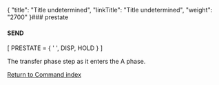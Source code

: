{
    "title": "Title undetermined",
    "linkTitle": "Title undetermined",
    "weight": "2700"
}### prestate

#### SEND

\[ PRESTATE = { ' ', DISP, HOLD } \]

The transfer phase step as it enters the A phase.

[Return to Command index](../)
